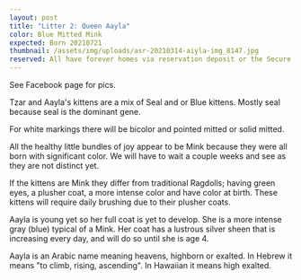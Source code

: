 ```yaml
---
layout: post
title: "Litter 2: Queen Aayla"
color: Blue Mitted Mink
expected: Born 20210721
thumbnail: /assets/img/uploads/asr-20210314-aiyla-img_8147.jpg
reserved: All have forever homes via reservation deposit or the Secure Waitlist
---
```

See Facebook page for pics. 

Tzar and Aayla's kittens are a mix of Seal and or Blue kittens.  Mostly seal because seal is the dominant gene. 

For white markings there will be bicolor and pointed mitted or solid mitted. 

All the healthy little bundles of joy appear to be Mink because they were all born with significant color. We will have to wait a couple weeks and see as they are not distinct yet.

 If the kittens are Mink they differ from traditional Ragdolls; having green eyes,  a plusher coat, a more intense color and have color at birth. These kittens will require daily brushing due to their plusher coats. 

Aayla is young yet so her full coat is yet to develop. She is a more intense gray (blue) typical of a Mink.  Her coat has a lustrous silver sheen that is increasing every day, and will do so until she is age 4. 

Aayla is an Arabic name meaning heavens, highborn or exalted. In Hebrew it means "to climb, rising, ascending". In Hawaiian it means high exalted.